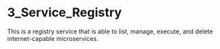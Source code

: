 # 3_Service_Registry


This is a registry service that is able to list, manage, execute, and delete internet-capable microservices. 

